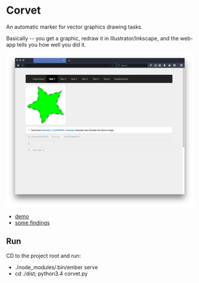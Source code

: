 # Corvet

An automatic marker for vector graphics drawing tasks.

Basically -- you get a graphic, redraw it in Illustrator/Inkscape, and the web-app tells you how well you did it.

![screenshot](screenshot.png)

* [demo](http://corvet.tabreturn.com)
* [some findings](https://tabreturn.github.io/code/2016/12/10/comparing_colours.html)

Run
---
CD to the project root and run:
* ./node_modules/.bin/ember serve
* cd ./dist; python3.4 corvet.py
